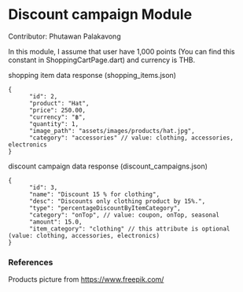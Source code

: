 # Discount campaign Module

Contributor: Phutawan Palakavong

In this module, I assume that user have 1,000 points (You can find this constant in ShoppingCartPage.dart) and currency is THB.

shopping item data response (shopping_items.json)
```
{
      "id": 2,
      "product": "Hat",
      "price": 250.00,
      "currency": "฿",
      "quantity": 1,
      "image_path": "assets/images/products/hat.jpg",
      "category": "accessories" // value: clothing, accessories, electronics
}
```
discount campaign data response (discount_campaigns.json)
```
{
      "id": 3,
      "name": "Discount 15 % for clothing",
      "desc": "Discounts only clothing product by 15%.",
      "type": "percentageDiscountByItemCategory",
      "category": "onTop", // value: coupon, onTop, seasonal
      "amount": 15.0,
      "item_category": "clothing" // this attribute is optional (value: clothing, accessories, electronics)
}
```

### References
Products picture from https://www.freepik.com/
